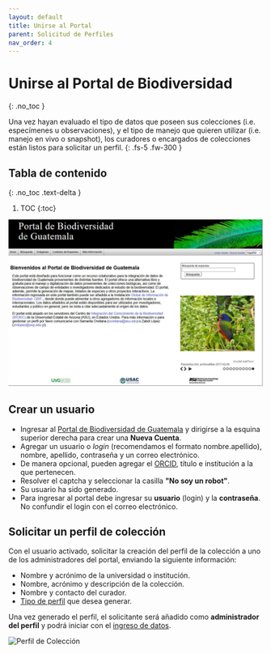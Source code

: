 ```yaml
---
layout: default
title: Unirse al Portal
parent: Solicitud de Perfiles
nav_order: 4
---
```



# Unirse al Portal de Biodiversidad
{: .no_toc }


Una vez hayan evaluado el tipo de datos que poseen sus colecciones (i.e. especímenes u observaciones), y el tipo de manejo que quieren utilizar (i.e. manejo en vivo o snapshot), los curadores o encargados de colecciones están listos para solicitar un perfil. 
{: .fs-5 .fw-300 }


## Tabla de contenido
{: .no_toc .text-delta }

1. TOC
{:toc}

<img src="https://github.com/GuatemalaPortal/guatemalaportal.github.io/blob/main/static/portal/Portal.jpg?raw=true" alt="Portal" >

## Crear un usuario

- Ingresar al [Portal de Biodiversidad de Guatemala](https://biodiversidad.gt) y dirigirse a la esquina superior derecha para crear una **Nueva Cuenta**.
- Agregar un usuario o _login_ (recomendamos el formato nombre.apellido), nombre, apellido, contraseña y un correo electrónico.
- De manera opcional, pueden agregar el [ORCID](https://orcid.org), título e institución a la que pertenecen.
- Resolver el captcha y seleccionar la casilla **"No soy un robot"**.
- Su usuario ha sido generado.
- Para ingresar al portal debe ingresar su **usuario** (login) y la **contraseña**. No confundir el login con el correo electrónico.


## Solicitar un perfil de colección

Con el usuario activado, solicitar la creación del perfil de la colección a uno de los administradores del portal, enviando la siguiente información: 

- Nombre y acrónimo de la universidad o institución. 
- Nombre, acrónimo y descripción de la colección.
- Nombre y contacto del curador.
- [Tipo de perfil](https://guatemalaportal.github.io/docs/colecciones/perfiles/) que desea generar.

Una vez generado el perfil, el solicitante será añadido como **administrador del perfil** y podrá iniciar con el [ingreso de datos](https://guatemalaportal.github.io/docs/ingresodatos).

<img src="https://github.com/GuatemalaPortal/guatemalaportal.github.io/blob/main/static/portal/PerfilColecci%C3%B3n.jpg?raw=true" alt="Perfil de Colección" >


